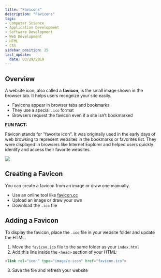 ```yaml
---
title: "Favicons"
description: "Favicons"
tags: 
- Computer Science
- Application Development
- Software Development
- Web Development
- HTML
- CSS
sidebar_position: 25
last_update:
  date: 03/29/2019
---
```




## Overview

A website icon, also called a **favicon**, is the small image shown in the browser tab. It helps users recognize your site easily.  

- Favicons appear in browser tabs and bookmarks  
- They use a special `.ico` format  
- Browsers request the favicon even if a site isn’t bookmarked  

**FUN FACT:**

Favicon stands for "favorite icon". It was originally used in the early days of web browsing to represent websites in the bookmarks or favorites list. They were displayed in browsers like Internet Explorer and helped users quickly identify and access their favorite websites.

<div class="img-center"> 

![](/img/docs/Screenshot-2025-03-30-234802.png)

</div>


## Creating a Favicon  

You can create a favicon from an image or draw one manually.  

- Use an online tool like [favicon.cc](https://www.favicon.cc)  
- Upload an image or draw your own  
- Download the `.ico` file  

## Adding a Favicon  

To display the favicon, place the `.ico` file in your website folder and update the HTML.  

1. Move the `favicon.ico` file to the same folder as your `index.html`  
2. Add this line inside the `<head>` section of your HTML:  

```html
<link rel="icon" type="image/x-icon" href="favicon.ico">
```

3. Save the file and refresh your website  
